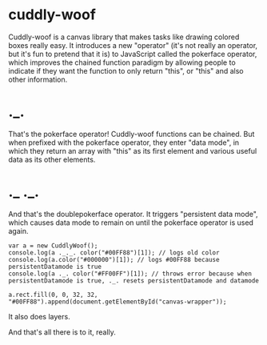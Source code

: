 # cuddly-woof
Cuddly-woof is a canvas library that makes tasks like drawing colored boxes really easy. It introduces a new "operator" (it's not really an operator, but it's fun to pretend that it is) to JavaScript called the pokerface operator, which improves the chained function paradigm by allowing people to indicate if they want the function to only return "this", or "this" and also other information.

# ._.
That's the pokerface operator! Cuddly-woof functions can be chained. But when prefixed with the pokerface operator, they enter "data mode", in which they return an array with "this" as its first element and various useful data as its other elements.

# ._ ._.
And that's the doublepokerface operator. It triggers "persistent data mode", which causes data mode to remain on until the pokerface operator is used again.

```
var a = new CuddlyWoof();
console.log(a ._._. color("#00FF88")[1]); // logs old color
console.log(a.color("#000000")[1]); // logs #00FF88 because persistentDatamode is true
console.log(a ._. color("#FF00FF")[1]); // throws error because when persistentDatamode is true, ._. resets persistentDatamode and datamode

a.rect.fill(0, 0, 32, 32, "#00FF88").append(document.getElementById("canvas-wrapper"));
```
It also does layers.

And that's all there is to it, really.
